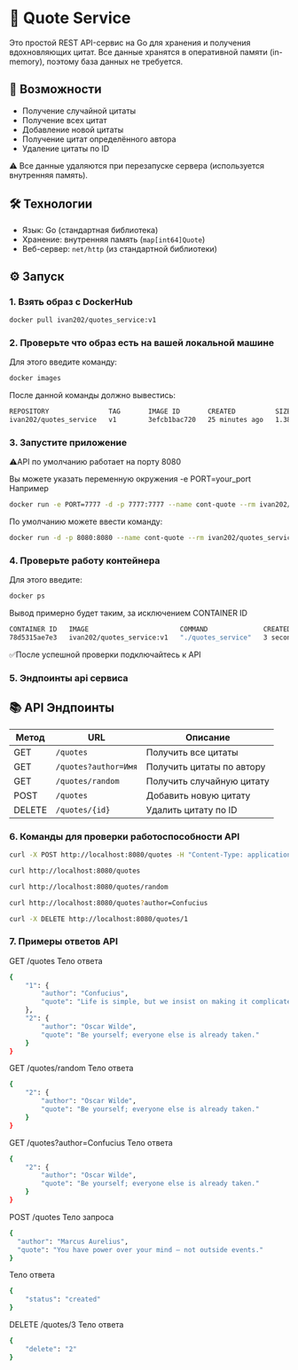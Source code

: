 # 📜 Quote Service

Это простой REST API-сервис на Go для хранения и получения вдохновляющих цитат. Все данные хранятся в оперативной памяти (in-memory), поэтому база данных не требуется.

## 🚀 Возможности

- Получение случайной цитаты
- Получение всех цитат
- Добавление новой цитаты
- Получение цитат определённого автора
- Удаление цитаты по ID

⚠️ Все данные удаляются при перезапуске сервера (используется внутренняя память).

## 🛠️ Технологии

- Язык: Go (стандартная библиотека)
- Хранение: внутренняя память (`map[int64]Quote`)
- Веб-сервер: `net/http` (из стандартной библиотеки)

## ⚙️ Запуск

### 1. Взять образ с DockerHub

```bash
docker pull ivan202/quotes_service:v1
```

### 2. Проверьте что образ есть на вашей локальной машине
Для этого введите команду:
```bash
docker images
```
После данной команды должно вывестись:
```bash 
REPOSITORY               TAG       IMAGE ID       CREATED          SIZE
ivan202/quotes_service   v1        3efcb1bac720   25 minutes ago   1.38GB
```

### 3. Запустите приложение 
⚠️API по умолчанию работает на порту 8080

Вы можете указать переменную окружения -e PORT=your_port 
Например
```bash
docker run -e PORT=7777 -d -p 7777:7777 --name cont-quote --rm ivan202/quotes_service:v1
```

По умолчанию можете ввести команду:
```bash
docker run -d -p 8080:8080 --name cont-quote --rm ivan202/quotes_service:v1
```

### 4. Проверьте работу контейнера 
Для этого введите:
```bash
docker ps
```
Вывод примерно будет таким, за исключением CONTAINER ID
```bash
CONTAINER ID   IMAGE                       COMMAND              CREATED         STATUS         PORTS                    NAMES
78d5315ae7e3   ivan202/quotes_service:v1   "./quotes_service"   3 seconds ago   Up 2 seconds   0.0.0.0:8080->8080/tcp   cont-quote
```
✅После успешной проверки подключайтесь к API

### 5. Эндпоинты api сервиса
## 📚 API Эндпоинты

| Метод | URL                         | Описание                         |
|-------|-----------------------------|----------------------------------|
| GET   | `/quotes`                   | Получить все цитаты              |
| GET   | `/quotes?author=Имя`        | Получить цитаты по автору       |
| GET   | `/quotes/random`            | Получить случайную цитату        |
| POST  | `/quotes`                   | Добавить новую цитату            |
| DELETE| `/quotes/{id}`              | Удалить цитату по ID             |

### 6. Команды для проверки работоспособности API

```bash
curl -X POST http://localhost:8080/quotes -H "Content-Type: application/json" -d '{"author":"Confucius", "quote":"Life is simple, but we insist on making it complicated."}'
```

```bash
curl http://localhost:8080/quotes
```

```bash
curl http://localhost:8080/quotes/random
```

```bash
curl http://localhost:8080/quotes?author=Confucius
```

```bash
curl -X DELETE http://localhost:8080/quotes/1
```

### 7. Примеры ответов API
GET /quotes
Тело ответа
```bash
{
    "1": {
        "author": "Confucius",
        "quote": "Life is simple, but we insist on making it complicated."
    },
    "2": {
        "author": "Oscar Wilde",
        "quote": "Be yourself; everyone else is already taken."
    }
}
```

GET /quotes/random
Тело ответа
```bash
{
    "2": {
        "author": "Oscar Wilde",
        "quote": "Be yourself; everyone else is already taken."
    }
}
```

GET /quotes?author=Confucius
Тело ответа 
```bash
{
    "2": {
        "author": "Oscar Wilde",
        "quote": "Be yourself; everyone else is already taken."
    }
}
```

POST /quotes
Тело запроса
```bash
{
  "author": "Marcus Aurelius",
  "quote": "You have power over your mind – not outside events."
}
```

Тело ответа
```bash
{
    "status": "created"
}
```

DELETE /quotes/3
Тело ответа 
```bash
{
    "delete": "2"
}
```

